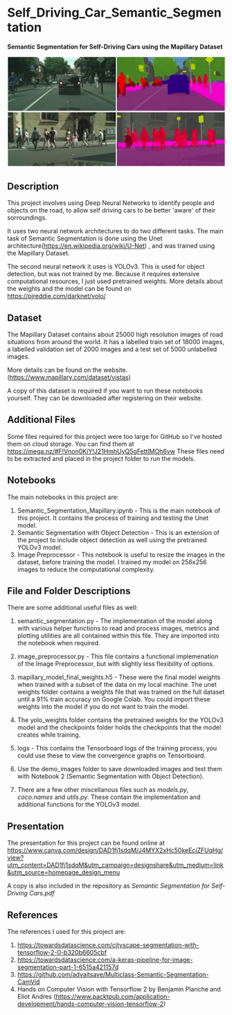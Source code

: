 # Self_Driving_Car_Semantic_Segmentation

**Semantic Segmentation for Self-Driving Cars using the Mapillary Dataset**

<img src="nb_images/image.png">

## Description

This project involves using Deep Neural Networks to identify people and objects on the road, to allow self driving cars to be better 'aware' of their sorroundings.

It uses two neural network architectures to do two different tasks. The main task of Semantic Segmentation is done using the Unet architecture(https://en.wikipedia.org/wiki/U-Net) , and was trained using the Mapillary Dataset.

The second neural network it uses is YOLOv3. This is used for object detection, but was not trained by me. Because it requires extensive computational resources, I just used pretrained weights. More details about the weights and the model can be found on https://pjreddie.com/darknet/yolo/

## Dataset

The Mapillary Dataset contains about 25000 high resolution images of road situations from around the world. It has a labelled train set of 18000 images, a labelled validation set of 2000 images and a test set of 5000 unlabelled images.

More details can be found on the website. (https://www.mapillary.com/dataset/vistas)

A copy of this dataset is required if you want to run these notebooks yourself. They can be downloaded after registering on their website.

## Additional Files

Some files required for this project were too large for GitHub so I've hosted them on cloud storage.
You can find them at https://mega.nz/#F!Vnon0KiY!J21HmhUyQ5gFettlMOh6vw
These files need to be extracted and placed in the project folder to run the models.

## Notebooks

The main notebooks in this project are:

1. Semantic_Segmentation_Mapillary.ipynb - This is the main notebook of this project. It contains the process of training and testing the Unet model.
2. Semantic Segmentation with Object Detection - This is an extension of the project to include object detection as well using the pretrained YOLOv3 model.
3. Image Preprocessor - This notebook is useful to resize the images in the dataset, before training the model. I trained my model on 256x256 images to reduce the computational complexity.


## File and Folder Descriptions

There are some additional useful files as well:

1. semantic_segmentation.py - The implementation of the model along with various helper functions to read and process images, metrics and plotting utilities are all contained within this file. They are imported into the notebook when required.

2. image_preprocessor.py - This file contains a functional implemenation of the Image Preprocessor, but with slightly less flexibility of options.

3. mapillary_model_final_weights.h5 - These were the final model weights when trained with a subset of the data on my local machine. The unet weights folder contains a weights file that was trained on the full dataset until a 91% train accuracy on Google Colab. You could import these weights into the model if you do not want to train the model.

4. The yolo_weights folder contains the pretrained weights for the YOLOv3 model and the checkpoints folder holds the checkpoints that the model creates while training.

5. logs - This contains the Tensorboard logs of the training process, you could use these to view the convergence graphs on Tensorboard.

6. Use the demo_images folder to save downloaded images and test them with Notebook 2 (Semantic Segmentation with Object Detection).

7. There are a few other miscellanous files such as *models.py*, *coco.names* and *utils.py*. These contain the implementation and additional functions for the YOLOv3 model.

## Presentation

The presentation for this project can be found online at https://www.canva.com/design/DAD1fj1sdqM/J4MYX2xHc50keEciZFUqHg/view?utm_content=DAD1fj1sdqM&utm_campaign=designshare&utm_medium=link&utm_source=homepage_design_menu

A copy is also included in the repository as *Semantic Segmentation for Self-Driving Cars.pdf*

## References

The references I used for this project are:

1. https://towardsdatascience.com/cityscape-segmentation-with-tensorflow-2-0-b320b6605cbf
2. https://towardsdatascience.com/a-keras-pipeline-for-image-segmentation-part-1-6515a421157d
3. https://github.com/advaitsave/Multiclass-Semantic-Segmentation-CamVid
4. Hands on Computer Vision with Tensorflow 2 by Benjamin Planche and Eliot Andres (https://www.packtpub.com/application-development/hands-computer-vision-tensorflow-2)
